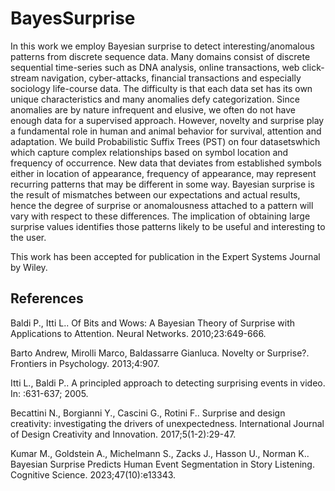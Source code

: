 # BayesSurprise
In this work we employ Bayesian surprise to detect interesting/anomalous patterns from discrete sequence data. Many domains consist of discrete sequential time-series such as DNA analysis, online transactions, web click-stream navigation, cyber-attacks, financial transactions and especially sociology life-course data. The difficulty is that each data set has its own unique characteristics and many anomalies defy categorization. Since anomalies are by nature infrequent and elusive, we often do not have enough data for a supervised approach. However, novelty and surprise play a fundamental role in human and animal behavior for survival, attention and adaptation. We build Probabilistic Suffix Trees (PST) on four datasetswhich which capture complex relationships based on symbol location and frequency of occurrence.  New data that deviates from established symbols either in location of appearance, frequency of appearance, may represent recurring patterns that may be different in some way. Bayesian surprise is the result of mismatches between our expectations and actual results, hence the degree of surprise or anomalousness attached to a pattern will vary with respect to these differences. The implication of obtaining large surprise values identifies those patterns likely to be useful and interesting to the user. 

This work has been accepted for publication in the Expert Systems Journal by Wiley.

## References

Baldi P., Itti L.. Of Bits and Wows: A Bayesian Theory of Surprise with Applications to Attention. Neural Networks.
2010;23:649-666.

Barto Andrew, Mirolli Marco, Baldassarre Gianluca. Novelty or Surprise?. Frontiers in Psychology. 2013;4:907.

Itti L., Baldi P.. A principled approach to detecting surprising events in video. In: :631-637; 2005.

Becattini N., Borgianni Y., Cascini G., Rotini F.. Surprise and design creativity: investigating the drivers of unexpectedness.
International Journal of Design Creativity and Innovation. 2017;5(1-2):29-47.

Kumar M., Goldstein A., Michelmann S., Zacks J., Hasson U., Norman K.. Bayesian Surprise Predicts Human Event
Segmentation in Story Listening. Cognitive Science. 2023;47(10):e13343.

